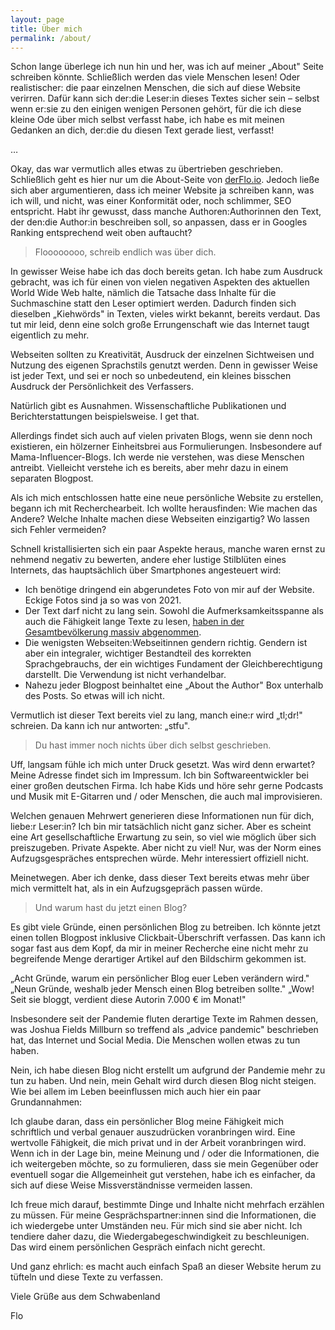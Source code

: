 ```yaml
---
layout: page
title: Über mich
permalink: /about/
---
```


Schon lange überlege ich nun hin und her, was ich auf meiner „About" Seite schreiben könnte. Schließlich werden das viele Menschen lesen! Oder realistischer: die paar einzelnen Menschen, die sich auf diese Website verirren. Dafür kann sich der:die Leser:in dieses Textes sicher sein – selbst wenn er:sie zu den einigen wenigen Personen gehört, für die ich diese kleine Ode über mich selbst verfasst habe, ich habe es mit meinen Gedanken an dich, der:die du diesen Text gerade liest, verfasst!

…

Okay, das war vermutlich alles etwas zu übertrieben geschrieben. Schließlich geht es hier nur um die About-Seite von [derFlo.io](https://derflo.io "DerFlo.io"). Jedoch ließe sich aber argumentieren, dass ich meiner Website ja schreiben kann, was ich will, und nicht, was einer Konformität oder, noch schlimmer, SEO entspricht. Habt ihr gewusst, dass manche Authoren:Authorinnen den Text, der den:die Author:in beschreiben soll, so anpassen, dass er in Googles Ranking entsprechend weit oben auftaucht? 

> Floooooooo, schreib endlich was über dich.

In gewisser Weise habe ich das doch bereits getan. Ich habe zum Ausdruck gebracht, was ich für einen von vielen negativen Aspekten des aktuellen World Wide Web halte, nämlich die Tatsache dass Inhalte für die Suchmaschine statt den Leser optimiert werden. Dadurch finden sich dieselben „Kiehwörds" in Texten, vieles wirkt bekannt, bereits verdaut. Das tut mir leid, denn eine solch große Errungenschaft wie das Internet taugt eigentlich zu mehr.

Webseiten sollten zu Kreativität, Ausdruck der einzelnen Sichtweisen und Nutzung des eigenen Sprachstils genutzt werden. Denn in gewisser Weise ist jeder Text, und sei er noch so unbedeutend, ein kleines bisschen Ausdruck der Persönlichkeit des Verfassers. 

Natürlich gibt es Ausnahmen. Wissenschaftliche Publikationen und Berichterstattungen beispielsweise. I get that. 

Allerdings findet sich auch auf vielen privaten Blogs, wenn sie denn noch existieren, ein hölzerner Einheitsbrei aus Formulierungen. Insbesondere auf Mama-Influencer-Blogs. Ich werde nie verstehen, was diese Menschen antreibt. Vielleicht verstehe ich es bereits, aber mehr dazu in einem separaten Blogpost.

Als ich mich entschlossen hatte eine neue persönliche Website zu erstellen, begann ich mit Recherchearbeit. Ich wollte herausfinden: Wie machen das Andere? Welche Inhalte machen diese Webseiten einzigartig? Wo lassen sich Fehler vermeiden? 

Schnell kristallisierten sich ein paar Aspekte heraus, manche waren ernst zu nehmend negativ zu bewerten, andere eher lustige Stilblüten eines Internets, das hauptsächlich über Smartphones angesteuert wird:

- Ich benötige dringend ein abgerundetes Foto von mir auf der Website. Eckige Fotos sind ja so was von 2021.
- Der Text darf nicht zu lang sein. Sowohl die Aufmerksamkeitsspanne als auch die Fähigkeit lange Texte zu lesen, [haben in der Gesamtbevölkerung massiv abgenommen](https://www.theguardian.com/commentisfree/2018/aug/25/skim-reading-new-normal-maryanne-wolf).
- Die wenigsten Webseiten:Webseitinnen gendern richtig. Gendern ist aber ein integraler, wichtiger Bestandteil des korrekten Sprachgebrauchs, der ein wichtiges Fundament der Gleichberechtigung darstellt. Die Verwendung ist nicht verhandelbar. 
- Nahezu jeder Blogpost beinhaltet eine „About the Author" Box unterhalb des Posts. So etwas will ich nicht.

Vermutlich ist dieser Text bereits viel zu lang, manch eine:r wird „tl;dr!" schreien. Da kann ich nur antworten: „stfu".

> Du hast immer noch nichts über dich selbst geschrieben.

Uff, langsam fühle ich mich unter Druck gesetzt. Was wird denn erwartet? Meine Adresse findet sich im Impressum. Ich bin Softwareentwickler bei einer großen deutschen Firma. Ich habe Kids und höre sehr gerne Podcasts und Musik mit E-Gitarren und / oder Menschen, die auch mal improvisieren. 

Welchen genauen Mehrwert generieren diese Informationen nun für dich, liebe:r Leser:in? Ich bin mir tatsächlich nicht ganz sicher. Aber es scheint eine Art gesellschaftliche Erwartung zu sein, so viel wie möglich über sich preiszugeben. Private Aspekte. Aber nicht zu viel! Nur, was der Norm eines Aufzugsgespräches entsprechen würde. Mehr interessiert offiziell nicht.

Meinetwegen. Aber ich denke, dass dieser Text bereits etwas mehr über mich vermittelt hat, als in ein Aufzugsgepräch passen würde.

> Und warum hast du jetzt einen Blog?

Es gibt viele Gründe, einen persönlichen Blog zu betreiben. Ich könnte jetzt einen tollen Blogpost inklusive Clickbait-Überschrift verfassen. Das kann ich sogar fast aus dem Kopf, da mir in meiner Recherche eine nicht mehr zu begreifende Menge derartiger Artikel auf den Bildschirm gekommen ist. 

„Acht Gründe, warum ein persönlicher Blog euer Leben verändern wird."
„Neun Gründe, weshalb jeder Mensch einen Blog betreiben sollte."
„Wow! Seit sie bloggt, verdient diese Autorin 7.000 € im Monat!"

Insbesondere seit der Pandemie fluten derartige Texte im Rahmen dessen, was Joshua Fields Millburn so treffend als „advice pandemic" beschrieben hat, das Internet und Social Media. Die Menschen wollen etwas zu tun haben.

Nein, ich habe diesen Blog nicht erstellt um aufgrund der Pandemie mehr zu tun zu haben. Und nein, mein Gehalt wird durch diesen Blog nicht steigen. Wie bei allem im Leben beeinflussen mich auch hier ein paar Grundannahmen:

Ich glaube daran, dass ein persönlicher Blog meine Fähigkeit mich schriftlich und verbal genauer auszudrücken voranbringen wird. Eine wertvolle Fähigkeit, die mich privat und in der Arbeit voranbringen wird. Wenn ich in der Lage bin, meine Meinung und / oder die Informationen, die ich weitergeben möchte, so zu formulieren, dass sie mein Gegenüber oder eventuell sogar die Allgemeinheit gut verstehen, habe ich es einfacher, da sich auf diese Weise Missverständnisse vermeiden lassen.

Ich freue mich darauf, bestimmte Dinge und Inhalte nicht mehrfach erzählen zu müssen. Für meine Gesprächspartner:innen sind die Informationen, die ich wiedergebe unter Umständen neu. Für mich sind sie aber nicht. Ich tendiere daher dazu, die Wiedergabegeschwindigkeit zu beschleunigen. Das wird einem persönlichen Gespräch einfach nicht gerecht. 

Und ganz ehrlich: es macht auch einfach Spaß an dieser Website herum zu tüfteln und diese Texte zu verfassen.

Viele Grüße aus dem Schwabenland

Flo